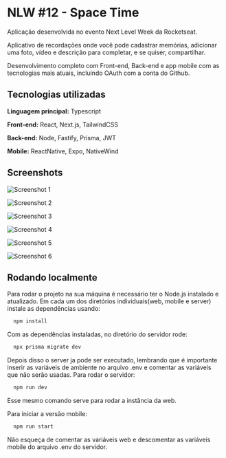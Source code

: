 # NLW #12 - Space Time

Aplicação desenvolvida no evento Next Level Week da Rocketseat.

Aplicativo de recordações onde você pode cadastrar memórias, adicionar uma foto, vídeo e descrição para completar, e se quiser, compartilhar. 

Desenvolvimento completo com Front-end, Back-end e app mobile com as tecnologias mais atuais, incluindo OAuth com a conta do Github.


## Tecnologias utilizadas

**Linguagem principal:** Typescript

**Front-end:** React, Next.js, TailwindCSS

**Back-end:** Node, Fastify, Prisma, JWT

**Mobile:** ReactNative, Expo, NativeWind


## Screenshots

![Screenshot 1](https://i.imgur.com/kFfjvTg.png)

![Screenshot 2](https://i.imgur.com/VofmvIn.png)

![Screenshot 3](https://i.imgur.com/otd6LWx.png)

![Screenshot 4](https://i.imgur.com/uDnYq08.png)

![Screenshot 5](https://i.imgur.com/bbm9qhP.png)

![Screenshot 6](https://i.imgur.com/1zZLZeI.png)


## Rodando localmente

Para rodar o projeto na sua máquina é necessário ter o Node.js instalado e atualizado. Em cada um dos diretórios individuais(web, mobile e server) instale as dependências usando: 

```bash
  npm install
```

Com as dependências instaladas, no diretório do servidor rode:

```bash
  npx prisma migrate dev
```

Depois disso o server ja pode ser executado, lembrando que é importante inserir as variáveis de ambiente no arquivo .env e comentar as variáveis que não serão usadas. Para rodar o servidor:

```bash
  npm run dev
```

Esse mesmo comando serve para rodar a instância da web.

Para iniciar a versão mobile:
```bash
  npm run start
```
Não esqueça de comentar as variáveis web e descomentar as variáveis mobile do arquivo .env do servidor.
